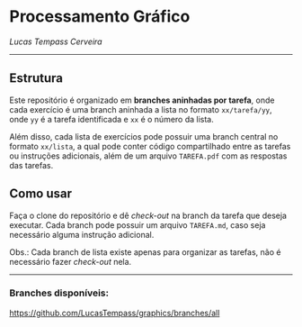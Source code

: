 # Processamento Gráfico

_Lucas Tempass Cerveira_

---

## Estrutura

Este repositório é organizado em **branches aninhadas por tarefa**, onde cada exercício é uma branch aninhada a lista no
formato ```xx/tarefa/yy```, onde ```yy``` é a tarefa identificada e ```xx``` é o número da lista.

Além disso, cada lista de exercícios pode possuir uma branch central no formato
```xx/lista```, a qual pode conter código compartilhado entre as tarefas ou instruções adicionais, além de um arquivo
```TAREFA.pdf``` com as respostas das tarefas.

## Como usar

Faça o clone do repositório e dê _check-out_ na branch da tarefa que deseja executar. Cada branch pode possuir um
arquivo
```TAREFA.md```, caso seja necessário alguma instrução adicional.

Obs.: Cada branch de lista existe apenas para organizar as tarefas, não é necessário fazer _check-out_ nela.

---

### Branches disponíveis:

https://github.com/LucasTempass/graphics/branches/all